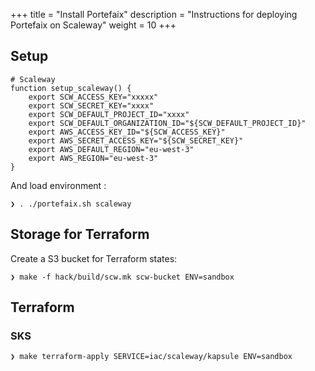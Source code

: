 +++
title = "Install Portefaix"
description = "Instructions for deploying Portefaix on Scaleway"
weight = 10
+++

<a id="scaleway"></a>

## Setup

```shell
# Scaleway
function setup_scaleway() {
    export SCW_ACCESS_KEY="xxxxx"
    export SCW_SECRET_KEY="xxxx"
    export SCW_DEFAULT_PROJECT_ID="xxxx"
    export SCW_DEFAULT_ORGANIZATION_ID="${SCW_DEFAULT_PROJECT_ID}"
    export AWS_ACCESS_KEY_ID="${SCW_ACCESS_KEY}"
    export AWS_SECRET_ACCESS_KEY="${SCW_SECRET_KEY}"
    export AWS_DEFAULT_REGION="eu-west-3"
    export AWS_REGION="eu-west-3"
}
```

And load environment :

```shell
❯ . ./portefaix.sh scaleway
```

## Storage for Terraform

Create a S3 bucket for Terraform states:

```shell
❯ make -f hack/build/scw.mk scw-bucket ENV=sandbox
```

## Terraform

### SKS

```shell
❯ make terraform-apply SERVICE=iac/scaleway/kapsule ENV=sandbox
```
